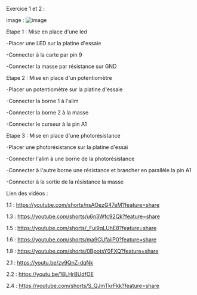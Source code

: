Exercice 1 et 2 :


image : ![image](https://github.com/Diplodocus62/Codage-Arduino/assets/154502605/9482a801-6d20-4e4c-ad35-41b8bf569548)


Etape 1 : Mise en place d'une led


-Placer une LED sur la platine d'essaie

-Connecter à la carte par pin 9

-Connecter la masse par résistance sur GND


Etape 2 : Mise en place d'un potentiomètre


-Placer un potentiomètre sur la platine d'essaie

-Connecter la borne 1 à l'alim

-Connecter la borne 2 à la masse

-Connecter le curseur à la pin A1


Etape 3 : Mise en place d'une photorésistance


-Placer une photorésistance sur la platine d'essai

-Connecter l'alim à une borne de la photorésistance

-Connecter à l'autre borne une résistance et brancher en parallèle la pin A1

-Connecter à la sortie de la résistance la masse 

Lien des vidéos :

1.1 : https://youtube.com/shorts/nsAOezG47eM?feature=share

1.3 : https://youtube.com/shorts/u6n3Wfc92Qk?feature=share

1.5 : https://youtube.com/shorts/_Fui9qLUhE8?feature=share

1.6 : https://youtube.com/shorts/ma9CUfaiiP0?feature=share

1.8 : https://youtube.com/shorts/0BpotsY0FXQ?feature=share

2.1 : https://youtu.be/zv9QnZ-dqNk

2.2 : https://youtu.be/18LHrBUdfOE

2.4 : https://youtube.com/shorts/S_QJmTkrFkk?feature=share
